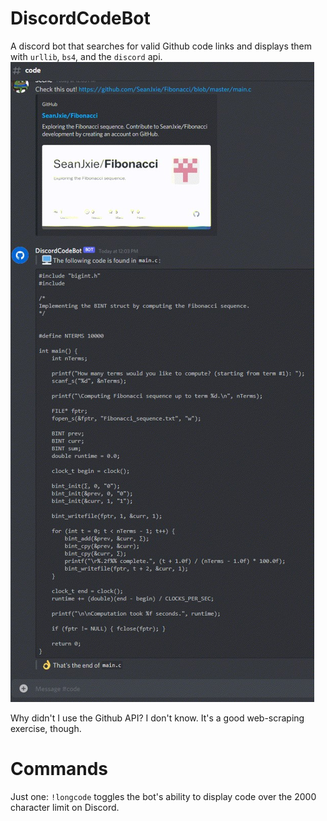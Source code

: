 # DiscordCodeBot
A discord bot that searches for valid Github code links and displays them with `urllib`, `bs4`, and the `discord` api.
![example](https://github.com/SeanJxie/DiscordCodeBot/blob/main/example.jpg)


Why didn't I use the Github API? I don't know. It's a good web-scraping exercise, though.

# Commands
Just one: `!longcode` toggles the bot's ability to display code over the 2000 character limit on Discord.

